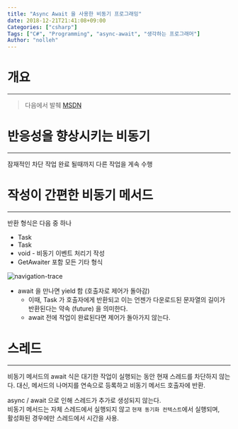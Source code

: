 ```yaml
---
title: "Async Await 을 사용한 비동기 프로그래밍"
date: 2018-12-21T21:41:08+09:00
Categories: ["csharp"]
Tags: ["C#", "Programming", "async-await", "생각하는 프로그래머"]
Author: "nolleh"
---
```



# 개요  
---
> 다음에서 발췌 [MSDN](https://docs.microsoft.com/ko-kr/dotnet/csharp/programming-guide/concepts/async/)


# 반응성을 향상시키는 비동기  
---
잠재적인 차단 작업 완료 될때까지 다른 작업을 게속 수행

# 작성이 간편한 비동기 메서드  
---
반환 형식은 다음 중 하나   
- Task<TResult>  
- Task  
- void - 비동기 이벤트 처리기 작성  
- GetAwaiter 포함 모든 기타 형식  

![navigation-trace](https://docs.microsoft.com/ko-kr/dotnet/csharp/programming-guide/concepts/async/media/navigationtrace.png)

- await 을 만나면 yield 함 (호출자로 제어가 돌아감)  
	- 이때, Task<int> 가 호출자에게 반환되고 이는 언젠가 다운로드된 문자열의 길이가 반환된다는 약속 (future) 을 의미한다.  
	- await 전에 작업이 완료된다면 제어가 돌아가지 않는다.  


# 스레드
---
비동기 메서드의 await 식은 대기한 작업이 실행되는 동안 현재 스레드를 차단하지 않는다. 
대신, 메서드의 나머지를 연속으로 등록하고 비동기 메서드 호출자에 반환.

async / await 으로 인해 스레드가 추가로 생성되지 않는다.  
비동기 메서드는 자체 스레드에서 실행되지 않고 ``현재 동기화 컨텍스트``에서 실행되며,  
활성화된 경우에만 스레드에서 시간을 사용.  
